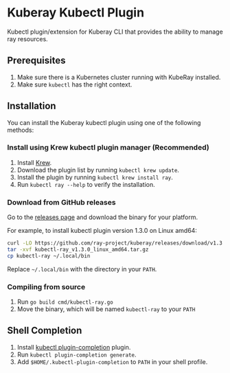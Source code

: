 # Kuberay Kubectl Plugin

Kubectl plugin/extension for Kuberay CLI that provides the ability to manage ray resources.

## Prerequisites

1. Make sure there is a Kubernetes cluster running with KubeRay installed.
2. Make sure `kubectl` has the right context.

## Installation

You can install the Kuberay kubectl plugin using one of the following methods:

### Install using Krew kubectl plugin manager (Recommended)

1. Install [Krew](https://krew.sigs.k8s.io/docs/user-guide/setup/install/).
2. Download the plugin list by running `kubectl krew update`.
3. Install the plugin by running `kubectl krew install ray`.
4. Run `kubectl ray --help` to verify the installation.

### Download from GitHub releases

Go to the [releases page](https://github.com/ray-project/kuberay/releases) and download the binary for your platform.

For example, to install kubectl plugin version 1.3.0 on Linux amd64:

```bash
curl -LO https://github.com/ray-project/kuberay/releases/download/v1.3.0/kubectl-ray_v1.3.0_linux_amd64.tar.gz
tar -xvf kubectl-ray_v1.3.0_linux_amd64.tar.gz
cp kubectl-ray ~/.local/bin
```

Replace `~/.local/bin` with the directory in your `PATH`.

### Compiling from source

1. Run `go build cmd/kubectl-ray.go`
2. Move the binary, which will be named `kubectl-ray` to your `PATH`

## Shell Completion

1. Install [kubectl plugin-completion](https://github.com/marckhouzam/kubectl-plugin_completion) plugin.
2. Run `kubectl plugin-completion generate`.
3. Add `$HOME/.kubectl-plugin-completion` to `PATH` in your shell profile.
